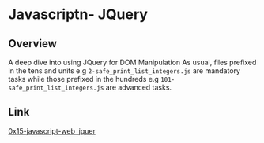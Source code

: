 # Javascriptn- JQuery

## Overview
A deep dive into using JQuery for DOM Manipulation
As usual, files prefixed in the tens and units e.g `2-safe_print_list_integers.js` are mandatory tasks while those prefixed in the hundreds e.g `101-safe_print_list_integers.js` are advanced tasks.

## Link
[0x15-javascript-web_jquer](https://intranet.alxswe.com/projects/245)
